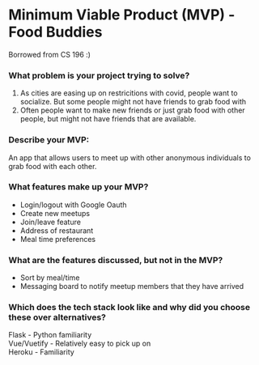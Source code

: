# Minimum Viable Product (MVP) - Food Buddies  
Borrowed from CS 196 :)

### What problem is your project trying to solve?  
1. As cities are easing up on restricitions with covid, people want to socialize. But some people might not have friends to grab food with
2. Often people want to make new friends or just grab food with other people, but might not have friends that are available.

### Describe your MVP:  
An app that allows users to meet up with other anonymous individuals to grab food with each other.
### What features make up your MVP?  
- Login/logout with Google Oauth
- Create new meetups
- Join/leave feature
- Address of restaurant
- Meal time preferences

### What are the features discussed, but not in the MVP?  
- Sort by meal/time
- Messaging board to notify meetup members that they have arrived

### Which does the tech stack look like and why did you choose these over alternatives?  
Flask - Python familiarity  
Vue/Vuetify - Relatively easy to pick up on  
Heroku - Familiarity
